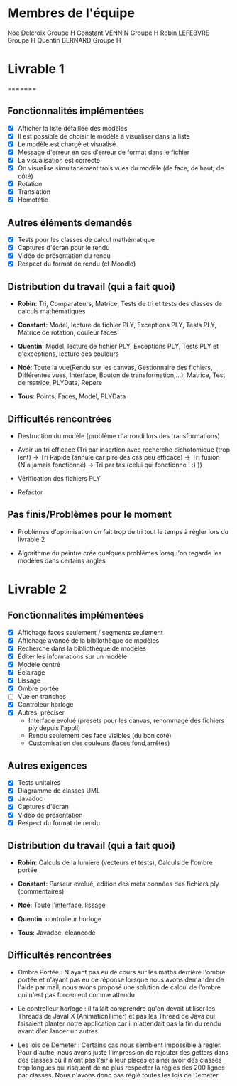 # Membres de l'équipe
Noé Delcroix Groupe H
Constant VENNIN Groupe H
Robin LEFEBVRE Groupe H
Quentin BERNARD Groupe H 
# Livrable 1
=======

## Fonctionnalités implémentées

- [X] Afficher la liste détaillée des modèles
- [X] Il est possible de choisir le modèle à visualiser dans la liste
- [X] Le modèle est chargé et visualisé
- [X] Message d'erreur en cas d'erreur de format dans le fichier
- [X] La visualisation est correcte
- [X] On visualise simultanément trois vues du modèle (de face, de haut, de côté)
- [X] Rotation
- [X] Translation
- [X] Homotétie

## Autres éléments demandés

- [X] Tests pour les classes de calcul mathématique
- [X] Captures d'écran pour le rendu
- [X] Vidéo de présentation du rendu
- [X] Respect du format de rendu (cf Moodle)

## Distribution du travail (qui a fait quoi)
- **Robin**: Tri, Comparateurs, Matrice, Tests de tri et tests des classes de calculs mathématiques

- **Constant**: Model, lecture de fichier PLY, Exceptions PLY, Tests PLY, Matrice de rotation, couleur faces 

- **Quentin**: Model, lecture de fichier PLY, Exceptions PLY, Tests PLY et d'exceptions, lecture des couleurs 

- **Noé**: Toute la vue(Rendu sur les canvas, Gestionnaire des fichiers, Différentes vues, Interface, Bouton de transformation,...), Matrice, Test de matrice, PLYData, Repere 

- **Tous**: Points, Faces, Model, PLYData

## Difficultés rencontrées
- Destruction du modèle (problème d'arrondi lors des transformations)

- Avoir un tri efficace (Tri par insertion avec recherche dichotomique (trop lent) -> Tri Rapide (annulé car pire des cas peu efficace) -> Tri fusion (N'a jamais fonctionné) -> Tri par tas (celui qui fonctionne ! :) ))

- Vérification des fichiers PLY

- Refactor

## Pas finis/Problèmes pour le moment
- Problèmes d'optimisation on fait trop de tri tout le temps à régler lors du livrable 2

- Algorithme du peintre crée quelques problèmes lorsqu'on regarde les modèles dans certains angles 

# Livrable 2

## Fonctionnalités implémentées


- [X] Affichage faces seulement / segments seulement
- [X] Affichage avancé de la bibliothèque de modèles
- [X] Recherche dans la bibliothèque de modèles
- [X] Éditer les informations sur un modèle
- [X] Modèle centré
- [X] Éclairage
- [X] Lissage
- [X] Ombre portée
- [ ] Vue en tranches
- [X] Controleur horloge
- [X] Autres, préciser
    - Interface evolué (presets pour les canvas, renommage des fichiers ply depuis l'appli)
    - Rendu seulement des face visibles (du bon coté)
    - Customisation des couleurs (faces,fond,arrêtes)

## Autres exigences

- [X] Tests unitaires
- [X] Diagramme de classes UML
- [X] Javadoc
- [X] Captures d'écran
- [X] Vidéo de présentation
- [X] Respect du format de rendu

## Distribution du travail (qui a fait quoi)

- **Robin**: Calculs de la lumière (vecteurs et tests), Calculs de l'ombre portée

- **Constant**: Parseur evolué, edition des meta données des fichiers ply (commentaires)

- **Noé**: Toute l'interface, lissage

- **Quentin**: controlleur horloge

- **Tous**: Javadoc, cleancode

## Difficultés rencontrées

- Ombre Portée : N'ayant pas eu de cours sur les maths derrière l'ombre portée et n'ayant pas eu de réponse lorsque nous avons demander de l'aide par mail, nous avons proposé une solution de calcul de l'ombre qui n'est pas forcement comme attendu

- Le controlleur horloge : il fallait comprendre qu'on devait utiliser les Threads de JavaFX (AnimationTimer) et pas les Thread de Java qui faisaient planter notre application car il n'attendait pas la fin du rendu avant d'en lancer un autres.

- Les lois de Demeter : Certains cas nous semblent impossible à regler. Pour d'autre, nous avons juste l'impression de rajouter des getters dans des classes où il n'ont pas l'air à leur places et ainsi avoir des classes trop longues qui risquent de ne plus respecter la règles des 200 lignes par classes. Nous n'avons donc pas réglé toutes les lois de Demeter.

